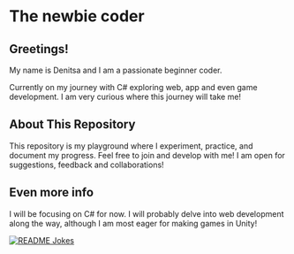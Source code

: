 # The newbie coder

## Greetings!

My name is Denitsa and I am a passionate beginner coder.
  
Currently on my journey with C# exploring web, app and even game development. I am very curious where this journey will take me!<br>

## About This Repository

This repository is my playground where I experiment, practice, and document my progress. Feel free to join and develop with me! I am open for suggestions, feedback and collaborations!

## Even more info

I will be focusing on C# for now. I will probably delve into web development along the way, although I am most eager for making games in Unity!

<a href="https://readme-jokes.vercel.app"><img align="center" src="https://readme-jokes.vercel.app/api" alt="README Jokes"></a>

